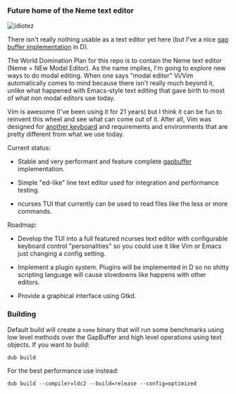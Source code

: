 ### Future home of the Neme text editor

![idiotez](https://i.imgflip.com/1le4it.jpg)

There isn't really nothing usable as a text editor yet here
(but I've a nice [gap buffer implementation](https://github.com/juanjux/neme/blob/master/src/core/gapbuffer.d) 
in D).

The World Domination Plan for this repo is to contain the Neme text editor 
(Neme = NEw Modal Editor). As the name implies, I'm going to explore 
new ways to do modal editing. When one says "modal editor" Vi/Vim 
automatically comes to mind because there isn't really much beyond it, 
unlike what happened with Emacs-style text editing that gave birth to
most of what non modal editors use today.

Vim is awesome (I've been using it for 21 years) but I think it can be fun
to reinvent this wheel and see what can come out of it. After all, Vim 
was designed for [another keyboard](https://en.wikipedia.org/wiki/Vi#/media/File:KB_Terminal_ADM3A.svg)
and requirements and environments that are pretty different from what we 
use today.

Current status:

- Stable and very performant and feature complete [gapbuffer](https://en.wikipedia.org/wiki/Gap_buffer)
implementation.

- Simple "ed-like" line text editor used for integration and performance testing.

- ncurses TUI that currently can be used to read files like the less or more
commands.

Roadmap:

- Develop the TUI into a full featured ncurses text editor with configurable
keyboard control "personalities" so you could use it like Vim or Emacs just
changing a config setting.

- Implement a plugin system. Plugins will be implemented in D so no shitty 
scripting language will cause slowdowns like happens with other editors.

- Provide a graphical interface using Gtkd.

### Building

Default build will create a `neme` binary that will run some benchmarks using
low level methods over the GapBuffer and high level operations using text
objects. If you want to build:

```sh
dub build
```

For the best performance use instead:

```
dub build --compiler=ldc2 --build=release --config=optimized
```
